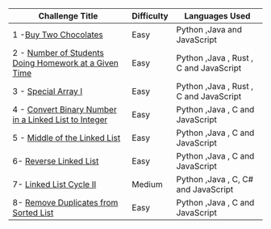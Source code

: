 | Challenge Title                                                                            | Difficulty | Languages Used                         |
| ------------------------------------------------------------------------------------------ | ---------- | -------------------------------------- |
| 1 -[Buy Two Chocolates](https://leetcode.com/problems/buy-two-chocolates/description/)   | Easy       | Python ,Java and JavaScript    |
| 2 - [Number of Students Doing Homework at a Given Time](https://leetcode.com/problems/number-of-students-doing-homework-at-a-given-time/description/) | Easy | Python ,Java , Rust , C and JavaScript |
| 3 - [Special Array I](https://leetcode.com/problems/special-array-i/description/) | Easy | Python ,Java , Rust , C and JavaScript |
|4 - [Convert Binary Number in a Linked List to Integer](https://leetcode.com/problems/convert-binary-number-in-a-linked-list-to-integer/description/) | Easy | Python ,Java  , C and JavaScript |
|5 - [Middle of the Linked List](https://leetcode.com/problems/middle-of-the-linked-list/description/) | Easy | Python ,Java  , C and JavaScript |
|6- [Reverse Linked List](https://leetcode.com/problems/reverse-linked-list/description/) | Easy | Python ,Java  , C and JavaScript |
|7- [Linked List Cycle II](https://leetcode.com/problems/linked-list-cycle-ii/description/) | Medium | Python ,Java  , C, C# and JavaScript |
| 8- [Remove Duplicates from Sorted List](https://leetcode.com/problems/remove-duplicates-from-sorted-list/description/) | Easy | Python ,Java  , C and JavaScript |